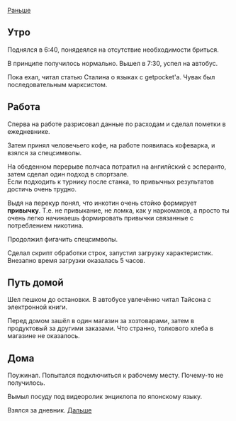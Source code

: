 [Раньше](2020.10.12.md)  
## Утро
Поднялся в 6:40, понядеялся на отсутствие необходимости бриться.  

В принципе получилось нормально. Вышел в 7:30, успел на автобус.

Пока ехал, читал статью Сталина о языках с getpocket'а. Чувак был последовательным марксистом.
## Работа
Сперва на работе разрисовал данные по расходам и сделал пометки в ежедневнике.

Затем принял человечьего кофе, на работе появилась кофеварка, и взялся за спецсимволы.

На обеденном перерыве полчаса потратил на ангилйский с эсперанто, затем сделал один подход в спортзале.  
Если подходить к турнику после станка, то привычных результатов достичь очень трудно.

Выдя на перекур понял, что инкотин очень стойко формирует **привычку**. Т.е. не привыкание, не ломка, как у наркоманов, а просто ты очень легко начинаешь формировать привычки связанные с потреблением никотина.

Продолжил фигачить спецсимволы.

Сделал скрипт обработки строк, запустил загрузку характеристик. Внезапно время загрузки оказалась 5 часов.
## Путь домой
Шел пешком до остановки. В автобусе увлечённо читал Тайсона с электронной книги.

Перед домом зашёл в один магазин за хозтоварами, затем в продуктовый за другими заказами. Что странно, толкового хлеба в магазине не оказалось.
## Дома
Поужинал.
Попытался подключиться к рабочему месту. Почему-то не получилось.

Вымыл посуду под видеоролик энциклопа по японскому языку.

Взялся за дневник.
[Дальше](2020.10.14.md)
